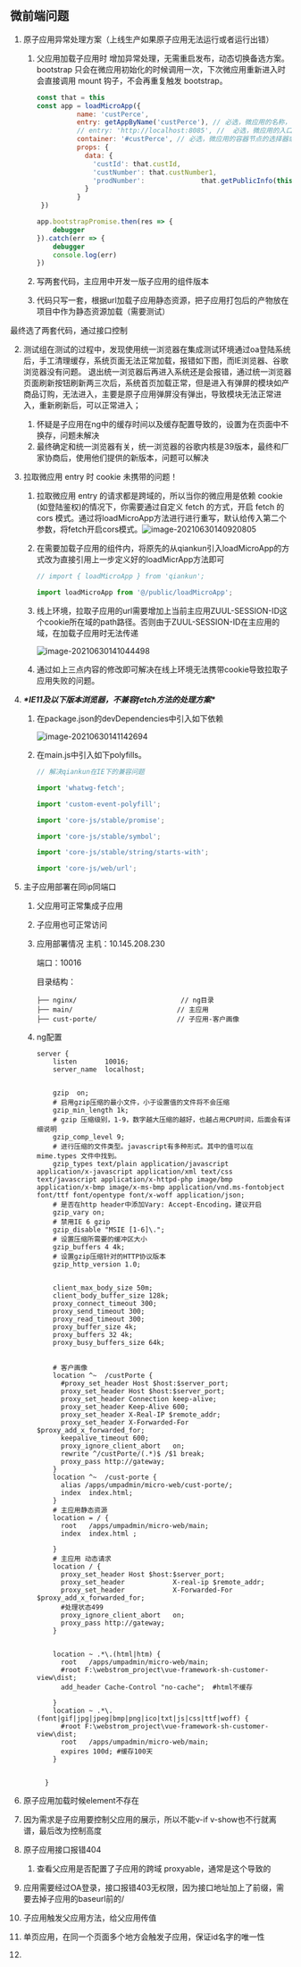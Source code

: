 ## 微前端问题

1. 原子应用异常处理方案（上线生产如果原子应用无法运行或者运行出错）

   1. 父应用加载子应用时 增加异常处理，无需重启发布，动态切换备选方案。bootstrap 只会在微应用初始化的时候调用一次，下次微应用重新进入时会直接调用 mount 钩子，不会再重复触发 bootstrap。

      ```js
      const that = this
      const app = loadMicroApp({
                name: 'custPerce',
                entry: getAppByName('custPerce'), // 必选，微应用的名称，微应用之间必须确保唯一。
                // entry: 'http://localhost:8085', //  必选，微应用的入口
                container: '#custPerce', // 必选，微应用的容器节点的选择器或者 Element 实例。如container: '#root' 或 container: document.querySelector('#root')。
                props: {
                  data: {
                    'custId': that.custId,
                    'custNumber': that.custNumber1,
                    'prodNumber': 			   that.getPublicInfo(this.custId).custDetailInfo.prodNumber
                  }
                }
       })
      
      app.bootstrapPromise.then(res => {
          debugger
      }).catch(err => {
          debugger
          console.log(err)
      })
      ```

   2. 写两套代码，主应用中开发一版子应用的组件版本

   3. 代码只写一套，根据url加载子应用静态资源，把子应用打包后的产物放在项目中作为静态资源加载（需要测试）

最终选了两套代码，通过接口控制

2. 测试组在测试的过程中，发现使用统一浏览器在集成测试环境通过oa登陆系统后，手工清理缓存，系统页面无法正常加载，报错如下图，而IE浏览器、谷歌浏览器没有问题。 退出统一浏览器后再进入系统还是会报错，通过统一浏览器页面刷新按钮刷新两三次后，系统首页加载正常，但是进入有弹屏的模块如产商品订购，无法进入，主要是原子应用弹屏没有弹出，导致模块无法正常进入，重新刷新后，可以正常进入；

   1. 怀疑是子应用在ng中的缓存时间以及缓存配置导致的，设置为在页面中不换存，问题未解决
   2. 最终确定和统一浏览器有关，统一浏览器的谷歌内核是39版本，最终和厂家协商后，使用他们提供的新版本，问题可以解决

3. 拉取微应用 entry 时 cookie 未携带的问题！

   1. 拉取微应用 entry 的请求都是跨域的，所以当你的微应用是依赖 cookie (如登陆鉴权)的情况下，你需要通过自定义 fetch 的方式，开启 fetch 的 cors 模式。通过将loadMicroApp方法进行进行重写，默认给传入第二个参数，将fetch开启cors模式。![image-20210630140920805](C:\Users\luoli\AppData\Roaming\Typora\typora-user-images\image-20210630140920805.png)

   2. 在需要加载子应用的组件内，将原先的从qiankun引入loadMicroApp的方式改为直接引用上一步定义好的loadMicrApp方法即可

      ```js
      // import { loadMicroApp } from 'qiankun';
      
      import loadMicroApp from '@/public/loadMicroApp';
      ```

   3. 线上环境，拉取子应用的url需要增加上当前主应用ZUUL-SESSION-ID这个cookie所在域的path路径。否则由于ZUUL-SESSION-ID在主应用的域，在加载子应用时无法传递

      ![image-20210630141044498](C:\Users\luoli\AppData\Roaming\Typora\typora-user-images\image-20210630141044498.png)

   4. 通过如上三点内容的修改即可解决在线上环境无法携带cookie导致拉取子应用失败的问题。

4. ***\*IE11及以下版本浏览器，不兼容fetch方法的处理方案\****

   1. 在package.json的devDependencies中引入如下依赖

      ![image-20210630141142694](C:\Users\luoli\AppData\Roaming\Typora\typora-user-images\image-20210630141142694.png)

   2. 在main.js中引入如下polyfills。

      ```js
      // 解决qiankun在IE下的兼容问题
      
      import 'whatwg-fetch';
      
      import 'custom-event-polyfill';
      
      import 'core-js/stable/promise';
      
      import 'core-js/stable/symbol';
      
      import 'core-js/stable/string/starts-with';
      
      import 'core-js/web/url';
      ```

5. 主子应用部署在同ip同端口

   1. 父应用可正常集成子应用

   2. 子应用也可正常访问

   3. 应用部署情况
      主机：10.145.208.230

      端口：10016

      目录结构：

      ```tree
      ├── nginx/                          // ng目录
      ├── main/                          // 主应用
      ├── cust-porte/                    // 子应用-客户画像
      ```

   4. ng配置

      ```nginx
      server {
          listen       10016;
          server_name  localhost;
      
      
          gzip  on;
          # 启用gzip压缩的最小文件，小于设置值的文件将不会压缩
          gzip_min_length 1k;
          # gzip 压缩级别，1-9，数字越大压缩的越好，也越占用CPU时间，后面会有详细说明
          gzip_comp_level 9;
          # 进行压缩的文件类型。javascript有多种形式。其中的值可以在 mime.types 文件中找到。
          gzip_types text/plain application/javascript  application/x-javascript application/xml text/css text/javascript application/x-httpd-php image/bmp application/x-bmp image/x-ms-bmp application/vnd.ms-fontobject font/ttf font/opentype font/x-woff application/json;
          # 是否在http header中添加Vary: Accept-Encoding，建议开启
          gzip_vary on;
          # 禁用IE 6 gzip
          gzip_disable "MSIE [1-6]\.";
          # 设置压缩所需要的缓冲区大小
          gzip_buffers 4 4k;
          # 设置gzip压缩针对的HTTP协议版本
          gzip_http_version 1.0;
      
      
          client_max_body_size 50m;
          client_body_buffer_size 128k;
          proxy_connect_timeout 300;
          proxy_send_timeout 300;
          proxy_read_timeout 300;
          proxy_buffer_size 4k;
          proxy_buffers 32 4k;
          proxy_busy_buffers_size 64k;
      
      
          # 客户画像
          location ^~  /custPorte {
            #proxy_set_header Host $host:$server_port;
            proxy_set_header Host $host:$server_port;
            proxy_set_header Connection keep-alive;
            proxy_set_header Keep-Alive 600;
            proxy_set_header X-Real-IP $remote_addr;
            proxy_set_header X-Forwarded-For $proxy_add_x_forwarded_for;
            keepalive_timeout 600;
            proxy_ignore_client_abort   on;
            rewrite ^/custPorte/(.*)$ /$1 break;
            proxy_pass http://gateway;
          }
          location ^~  /cust-porte {
            alias /apps/umpadmin/micro-web/cust-porte/;
            index  index.html;
          }
          # 主应用静态资源
          location = / {
            root   /apps/umpadmin/micro-web/main;
            index  index.html ;
      
          }
          # 主应用 动态请求
          location / {
            proxy_set_header Host $host:$server_port;
            proxy_set_header            X-real-ip $remote_addr;
            proxy_set_header            X-Forwarded-For $proxy_add_x_forwarded_for;
            #处理状态499
            proxy_ignore_client_abort   on;
            proxy_pass http://gateway;
          }
      
      
          location ~ .*\.(html|htm) {
            root   /apps/umpadmin/micro-web/main;
            #root F:\webstrom_project\vue-framework-sh-customer-view\dist;
            add_header Cache-Control "no-cache";  #html不缓存
      
          }
          location ~ .*\.(font|gif|jpg|jpeg|bmp|png|ico|txt|js|css|ttf|woff) {
            #root F:\webstrom_project\vue-framework-sh-customer-view\dist;
            root   /apps/umpadmin/micro-web/main;
            expires 100d; #缓存100天
          }
      
      
        }
      
      ```

6.  原子应用加载时候element不存在

   1. 因为需求是子应用要控制父应用的展示，所以不能v-if  v-show也不行就离谱，最后改为控制高度

7. 原子应用接口报错404

   1. 查看父应用是否配置了子应用的跨域 proxyable，通常是这个导致的

8. 应用需要经过OA登录，接口报错403无权限，因为接口地址加上了前缀，需要去掉子应用的baseurl前的/

9. 子应用触发父应用方法，给父应用传值

10. 单页应用，在同一个页面多个地方会触发子应用，保证id名字的唯一性

11.  

    